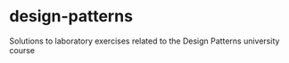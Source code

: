 # design-patterns
Solutions to laboratory exercises related to the Design Patterns university course
